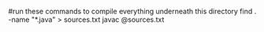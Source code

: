#run these commands to compile everything underneath this directory
find . -name "*.java" > sources.txt
javac @sources.txt

